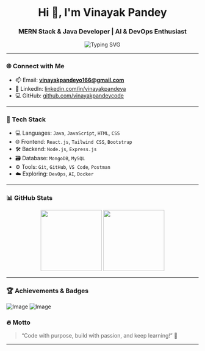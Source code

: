 <h1 align="center">Hi 👋, I'm Vinayak Pandey</h1>
<h3 align="center">MERN Stack & Java Developer | AI & DevOps Enthusiast</h3>

<p align="center">
  <img src="https://readme-typing-svg.demolab.com?font=Fira+Code&size=22&pause=1000&color=00BFFF&width=435&lines=Exploring+AI+%26+DevOps;Full+Stack+Web+Developer;Java+DSA+Practitioner;Tech+Enthusiast+%F0%9F%94%A5" alt="Typing SVG" />
</p>

---

### 🌐 Connect with Me
- 📫 Email: **vinayakpandeyo166@gmail.com**
- 💼 LinkedIn: [linkedin.com/in/vinayakpandeya](https://linkedin.com/in/vinayakpandeya)
- 💻 GitHub: [github.com/vinayakpandeycode](https://github.com/vinayakpandeycode)

---

### 🚀 Tech Stack

- 💻 Languages: `Java`, `JavaScript`, `HTML`, `CSS`
- 🌐 Frontend: `React.js`, `Tailwind CSS`, `Bootstrap`
- 🛠️ Backend: `Node.js`, `Express.js`
- 🗃️ Database: `MongoDB`, `MySQL`
- ⚙️ Tools: `Git`, `GitHub`, `VS Code`, `Postman`
- ☁️ Exploring: `DevOps`, `AI`, `Docker`

---

### 📊 GitHub Stats

<p align="center">
  <img src="https://github-readme-stats.vercel.app/api?username=vinayakpandeycode&show_icons=true&theme=radical" height="160"/>
  <img src="https://github-readme-stats.vercel.app/api/top-langs/?username=vinayakpandeycode&layout=compact&theme=radical" height="160"/>
</p>

---

### 🏆 Achievements & Badges

![Image](https://github.com/user-attachments/assets/c20dd437-d297-4275-9ca8-b34fe9bdcc6e)
![Image](https://github.com/user-attachments/assets/f0f8a9d9-4fa4-4af4-b871-84f7c7272852)

### 🔥 Motto

> “Code with purpose, build with passion, and keep learning!” 💪

---

